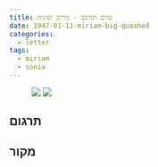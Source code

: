 ```yaml
---
title: טרם תורגם - מרים וסוניה
date: 1947-01-11-miriam-big-quashed
categories:
  - letter
tags:
  - miriam
  - sonia
---
```


<figure class="half">
    <a  href="/pupko-papers/assets/images/1947-01-11-miriam-big-quashed-1.jpg">
    <img src="/pupko-papers/assets/images/1947-01-11-miriam-big-quashed-1.jpg"></a>
    <a  href="/pupko-papers/assets/images/1947-01-11-miriam-big-quashed-2.jpg">
    <img src="/pupko-papers/assets/images/1947-01-11-miriam-big-quashed-2.jpg"></a>
</figure>

## תרגום

## מקור
